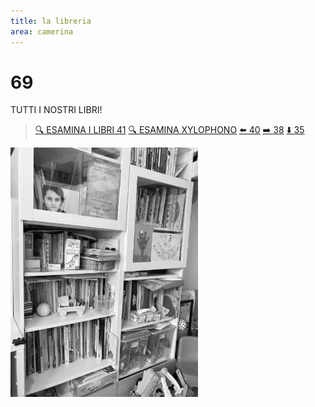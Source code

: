 ```yaml
---
title: la libreria
area: camerina
---
```

# 69
TUTTI I NOSTRI LIBRI!

> [🔍 ESAMINA I LIBRI 41](41-camerina-libri.md)
> [🔍 ESAMINA XYLOPHONO](../adventure_special/247-xylophono)
> [⬅️ 40](40-camerina-computer.md)
> [➡️ 38](38-camerina-letto.md)
> [⬇️ 35](35-camerina.md)

![foto_65](../_assets/preview/foto_65.jpg)